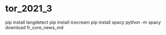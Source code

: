 # tor_2021_3

pip install langdetect
pip install icecream
pip install spacy
python -m spacy download fr_core_news_md